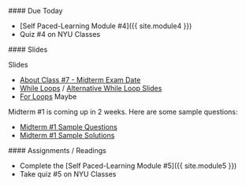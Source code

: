 <article class="due" markdown="block">
####  Due Today

* [Self Paced-Learning Module #4]({{ site.module4 }})
* Quiz #4 on NYU Classes

<!--
* Homework
-->

</article>

<article class="slides" markdown="block">
####  Slides

Slides

* [About Class #7 - Midterm Exam Date](classes/07/meta.html)
* [While Loops](classes/07/while.html) / [Alternative While Loop Slides](classes/07/while-revisited.html)
* [For Loops](classes/07/for.html) Maybe

Midterm #1 is coming up in 2 weeks. Here are some sample questions:

* [Midterm #1 Sample Questions](resources/handouts/midterm_1/midterm_1_practice.pdf)
* [Midterm #1 Sample Solutions](resources/handouts/midterm_1/midterm_1_practice_solutions.pdf)

<!--
* [Review](classes/07/review.html)
* [String Formatting](classes/07/string-formatting.html)
* [Built-In Modules](classes/07/modules.html)
-->
</article>

<article class="assignments" markdown="block">
####  Assignments / Readings		

* Complete the [Self Paced-Learning Module #5]({{ site.module5 }})
* Take quiz #5 on NYU Classes

<!--
Readings

* Read {{ site.bookq }} - Chapter 1

Assignments 

1. [questions.py](homework/hw01/questions.py) - 9 points
-->

</article>
<!--
<a name="class7"></a>

### Slides
* [About Class #7](classes/07/meta.html)
* [Review](classes/07/review.html)
* [String Formatting](classes/07/string-formatting.html)
* [Built-In Modules](classes/07/modules.html)
* [While Loops](classes/07/while.html)

###  Readings
__{{ site.bookq }}__

* Chapter 5 on random module (pages 195 to 202)
* Chapter 5 on math module (pages 217 to 219)
* Chapter 5 on creating modules, but ignore that the functions in the module are returning values (pages 221 to 223)
* Chapter 4 (up to page 130)

__{{ site.bookt }}__

* [{{ site.bookt }}](http://openbookproject.net/thinkcs/python/english3e/modules.html) - Chapter 12, Modules, Sections 12.1, 12.2, and 12.4
* [{{ site.bookt }}](http://openbookproject.net/thinkcs/python/english3e/iteration.html) - Chapter 7, Iteration, Sections 7.1 through 7.8, but skipping 7.2 

###  Vocabulary
See [the glossary](http://openbookproject.net/thinkcs/python/english3e/modules.html#glossary) in {{ site.bookt }}, Chapter 12.
See [the glossary](http://openbookproject.net/thinkcs/python/english3e/iteration.html#glossary) in {{ site.bookt }}, Chapter 7.

-->
